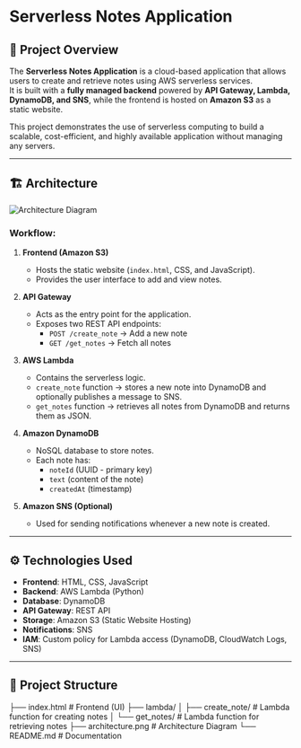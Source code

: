 # Serverless Notes Application

## 📌 Project Overview
The **Serverless Notes Application** is a cloud-based application that allows users to create and retrieve notes using AWS serverless services.  
It is built with a **fully managed backend** powered by **API Gateway, Lambda, DynamoDB, and SNS**, while the frontend is hosted on **Amazon S3** as a static website.

This project demonstrates the use of serverless computing to build a scalable, cost-efficient, and highly available application without managing any servers.

---

## 🏗️ Architecture

![Architecture Diagram](./architecture.png) <!-- Replace with actual diagram image -->

### Workflow:
1. **Frontend (Amazon S3)**
   - Hosts the static website (`index.html`, CSS, and JavaScript).
   - Provides the user interface to add and view notes.

2. **API Gateway**
   - Acts as the entry point for the application.
   - Exposes two REST API endpoints:
     - `POST /create_note` → Add a new note
     - `GET /get_notes` → Fetch all notes

3. **AWS Lambda**
   - Contains the serverless logic.
   - `create_note` function → stores a new note into DynamoDB and optionally publishes a message to SNS.
   - `get_notes` function → retrieves all notes from DynamoDB and returns them as JSON.

4. **Amazon DynamoDB**
   - NoSQL database to store notes.
   - Each note has:
     - `noteId` (UUID - primary key)
     - `text` (content of the note)
     - `createdAt` (timestamp)

5. **Amazon SNS (Optional)**
   - Used for sending notifications whenever a new note is created.

---

## ⚙️ Technologies Used
- **Frontend**: HTML, CSS, JavaScript
- **Backend**: AWS Lambda (Python)
- **Database**: DynamoDB
- **API Gateway**: REST API
- **Storage**: Amazon S3 (Static Website Hosting)
- **Notifications**: SNS
- **IAM**: Custom policy for Lambda access (DynamoDB, CloudWatch Logs, SNS)

---

## 📂 Project Structure
├── index.html # Frontend (UI)
├── lambda/
│ ├── create_note/ # Lambda function for creating notes
│ └── get_notes/ # Lambda function for retrieving notes
├── architecture.png # Architecture Diagram
└── README.md # Documentation
